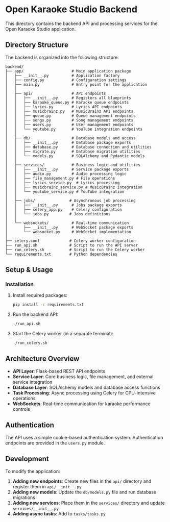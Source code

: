 # Open Karaoke Studio Backend

This directory contains the backend API and processing services for the Open Karaoke Studio application.

## Directory Structure

The backend is organized into the following structure:

```
backend/
├── app/                     # Main application package
│   ├── __init__.py          # Application factory
│   ├── config.py            # Configuration settings
│   ├── main.py              # Entry point for the application
│   │
│   ├── api/                 # API endpoints
│   │   ├── __init__.py      # Registers all blueprints
│   │   ├── karaoke_queue.py # Karaoke queue endpoints
│   │   ├── lyrics.py        # Lyrics API endpoints
│   │   ├── musicbrainz.py   # MusicBrainz API endpoints 
│   │   ├── queue.py         # Queue management endpoints
│   │   ├── songs.py         # Song management endpoints
│   │   ├── users.py         # User management endpoints
│   │   └── youtube.py       # YouTube integration endpoints
│   │
│   ├── db/                  # Database models and access
│   │   ├── __init__.py      # Database package exports
│   │   ├── database.py      # Database connection and utilities
│   │   ├── migrate.py       # Database migration utilities
│   │   └── models.py        # SQLAlchemy and Pydantic models
│   │
│   ├── services/            # Business logic and utilities
│   │   ├── __init__.py      # Service package exports
│   │   ├── audio.py         # Audio processing logic
│   │   ├── file_management.py # File operations
│   │   ├── lyrics_service.py  # Lyrics processing
│   │   ├── musicbrainz_service.py # MusicBrainz integration
│   │   └── youtube_service.py # YouTube integration
│   │
│   ├── jobs/               # Asynchronous job processing
│   │   ├── __init__.py      # Jobs package exports
│   │   ├── celery_app.py    # Celery configuration
│   │   └── jobs.py         # Jobs definitions
│   │
│   └── websockets/          # Real-time communication
│       ├── __init__.py      # WebSocket package exports
│       └── websocket.py     # WebSocket implementation
│
├── celery.conf             # Celery worker configuration
├── run_api.sh              # Script to run the API server
├── run_celery.sh           # Script to run the Celery worker
└── requirements.txt        # Python dependencies
```

## Setup & Usage

### Installation

1. Install required packages:
   ```bash
   pip install -r requirements.txt
   ```

2. Run the backend API:
   ```bash
   ./run_api.sh
   ```

3. Start the Celery worker (in a separate terminal):
   ```bash
   ./run_celery.sh
   ```

## Architecture Overview

- **API Layer**: Flask-based REST API endpoints
- **Service Layer**: Core business logic, file management, and external service integration
- **Database Layer**: SQLAlchemy models and database access functions
- **Task Processing**: Async processing using Celery for CPU-intensive operations
- **WebSockets**: Real-time communication for karaoke performance controls

## Authentication

The API uses a simple cookie-based authentication system. Authentication endpoints are provided in the `users.py` module.

## Development

To modify the application:

1. **Adding new endpoints**: Create new files in the `api/` directory and register them in `api/__init__.py`
2. **Adding new models**: Update the `db/models.py` file and run database migrations
3. **Adding new services**: Place them in the `services/` directory and update `services/__init__.py`
4. **Adding async tasks**: Add to `tasks/tasks.py`
